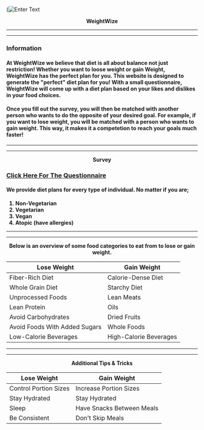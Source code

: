 (![Enter Text](https://github.com/user-attachments/assets/8c6090f1-450b-4c6b-b17d-550cc5d6eaf9)



   
<p align="center"> <strong>WeightWize 
  
*** 
<hr/>

### Information   
####  At WeightWize we believe that diet is all about balance not just restriction! Whether you want to loose weight or gain Weight, WeightWize has the perfect plan for you. This website is designed to generate the "perfect" diet plan for you! With a small questionnaire, WeightWize will come up with a diet plan based on your likes and dislikes in your food choices. 
#### Once you fill out the survey, you will then be matched with another person who wants to do the opposite of your desired goal. For example, if you want to lose weight, you will be matched with a person who wants to gain weight. This way, it makes it a competetion to reach your goals much faster! 

***
<hr/>

<p align="center"> <strong><strong><strong>Survey

### [Click Here For The Questionnaire](https://docs.google.com/forms/d/e/1FAIpQLSf6cEpl6aasfHaqrI1eFphrUQtTGUszqt6MW0xa_tiPqGHQiA/viewform?usp=sharing)


#### We provide diet plans for every type of individual. No matter if you are;
1. Non-Vegetarian
2. Vegetarian
3. Vegan
4. Atopic (have allergies)

***
<hr/>

<p align="center"> <strong>Below is an overview of some food categories to eat from to lose or gain weight.

Lose Weight | Gain Weight
-|-
Fiber-Rich Diet | Calorie-Dense Diet
Whole Grain Diet | Starchy Diet
Unprocessed Foods | Lean Meats
Lean Protein | Oils
Avoid Carbohydrates | Dried Fruits
Avoid Foods With Added Sugars | Whole Foods
Low-Calorie Beverages | High-Calorie Beverages

***
<hr/>

<p align="center"> <strong>Additional Tips & Tricks

Lose Weight | Gain Weight
-|-
Control Portion Sizes | Increase Portion Sizes
Stay Hydrated | Stay Hydrated
Sleep | Have Snacks Between Meals
Be Consistent | Don't Skip Meals




